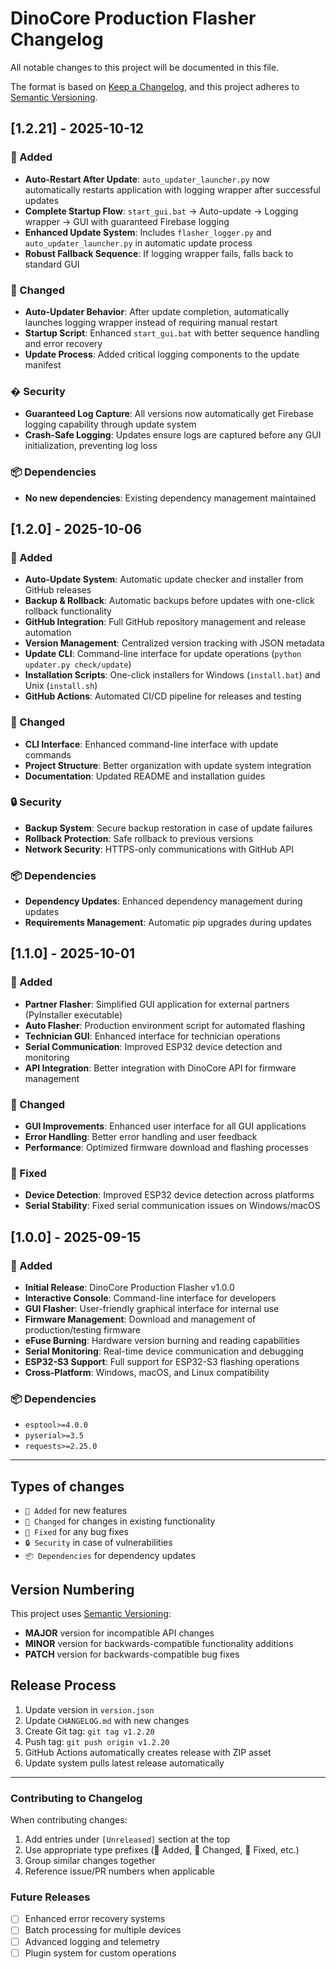 # DinoCore Production Flasher Changelog

All notable changes to this project will be documented in this file.

The format is based on [Keep a Changelog](https://keepachangelog.com/en/1.0.0/),
and this project adheres to [Semantic Versioning](https://semver.org/spec/v2.0.0.html).

## [1.2.21] - 2025-10-12

### 🚀 Added
- **Auto-Restart After Update**: `auto_updater_launcher.py` now automatically restarts application with logging wrapper after successful updates
- **Complete Startup Flow**: `start_gui.bat` → Auto-update → Logging wrapper → GUI with guaranteed Firebase logging
- **Enhanced Update System**: Includes `flasher_logger.py` and `auto_updater_launcher.py` in automatic update process
- **Robust Fallback Sequence**: If logging wrapper fails, falls back to standard GUI

### 🔧 Changed
- **Auto-Updater Behavior**: After update completion, automatically launches logging wrapper instead of requiring manual restart
- **Startup Script**: Enhanced `start_gui.bat` with better sequence handling and error recovery
- **Update Process**: Added critical logging components to the update manifest

### � Security
- **Guaranteed Log Capture**: All versions now automatically get Firebase logging capability through update system
- **Crash-Safe Logging**: Updates ensure logs are captured before any GUI initialization, preventing log loss

### 📦 Dependencies
- **No new dependencies**: Existing dependency management maintained

## [1.2.0] - 2025-10-06

### 🚀 Added
- **Auto-Update System**: Automatic update checker and installer from GitHub releases
- **Backup & Rollback**: Automatic backups before updates with one-click rollback functionality
- **GitHub Integration**: Full GitHub repository management and release automation
- **Version Management**: Centralized version tracking with JSON metadata
- **Update CLI**: Command-line interface for update operations (`python updater.py check/update`)
- **Installation Scripts**: One-click installers for Windows (`install.bat`) and Unix (`install.sh`)
- **GitHub Actions**: Automated CI/CD pipeline for releases and testing

### 🔧 Changed
- **CLI Interface**: Enhanced command-line interface with update commands
- **Project Structure**: Better organization with update system integration
- **Documentation**: Updated README and installation guides

### 🔒 Security
- **Backup System**: Secure backup restoration in case of update failures
- **Rollback Protection**: Safe rollback to previous versions
- **Network Security**: HTTPS-only communications with GitHub API

### 📦 Dependencies
- **Dependency Updates**: Enhanced dependency management during updates
- **Requirements Management**: Automatic pip upgrades during updates

## [1.1.0] - 2025-10-01

### 🚀 Added
- **Partner Flasher**: Simplified GUI application for external partners (PyInstaller executable)
- **Auto Flasher**: Production environment script for automated flashing
- **Technician GUI**: Enhanced interface for technician operations
- **Serial Communication**: Improved ESP32 device detection and monitoring
- **API Integration**: Better integration with DinoCore API for firmware management

### 🔧 Changed
- **GUI Improvements**: Enhanced user interface for all GUI applications
- **Error Handling**: Better error handling and user feedback
- **Performance**: Optimized firmware download and flashing processes

### 🐛 Fixed
- **Device Detection**: Improved ESP32 device detection across platforms
- **Serial Stability**: Fixed serial communication issues on Windows/macOS

## [1.0.0] - 2025-09-15

### 🚀 Added
- **Initial Release**: DinoCore Production Flasher v1.0.0
- **Interactive Console**: Command-line interface for developers
- **GUI Flasher**: User-friendly graphical interface for internal use
- **Firmware Management**: Download and management of production/testing firmware
- **eFuse Burning**: Hardware version burning and reading capabilities
- **Serial Monitoring**: Real-time device communication and debugging
- **ESP32-S3 Support**: Full support for ESP32-S3 flashing operations
- **Cross-Platform**: Windows, macOS, and Linux compatibility

### 📦 Dependencies
- `esptool>=4.0.0`
- `pyserial>=3.5`
- `requests>=2.25.0`

---

## Types of changes
- `🚀 Added` for new features
- `🔧 Changed` for changes in existing functionality
- `🐛 Fixed` for any bug fixes
- `🔒 Security` in case of vulnerabilities
- `📦 Dependencies` for dependency updates

## Version Numbering
This project uses [Semantic Versioning](https://semver.org/):
- **MAJOR** version for incompatible API changes
- **MINOR** version for backwards-compatible functionality additions
- **PATCH** version for backwards-compatible bug fixes

## Release Process
1. Update version in `version.json`
2. Update `CHANGELOG.md` with new changes
3. Create Git tag: `git tag v1.2.20`
4. Push tag: `git push origin v1.2.20`
5. GitHub Actions automatically creates release with ZIP asset
6. Update system pulls latest release automatically

---

### Contributing to Changelog
When contributing changes:
1. Add entries under `[Unreleased]` section at the top
2. Use appropriate type prefixes (🚀 Added, 🔧 Changed, 🐛 Fixed, etc.)
3. Group similar changes together
4. Reference issue/PR numbers when applicable

### Future Releases
- [ ] Enhanced error recovery systems
- [ ] Batch processing for multiple devices
- [ ] Advanced logging and telemetry
- [ ] Plugin system for custom operations
